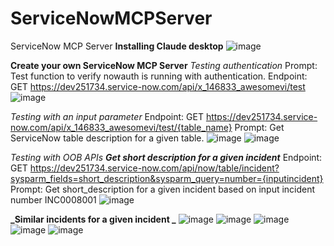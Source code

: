 # ServiceNowMCPServer
ServiceNow MCP Server
**Installing Claude desktop**
 ![image](https://github.com/user-attachments/assets/0b62b5db-4ec3-4b76-bb54-03366beea510)

**Create your own ServiceNow MCP Server**
_Testing authentication_
Prompt: Test function to verify nowauth is running with authentication.
Endpoint: GET https://dev251734.service-now.com/api/x_146833_awesomevi/test
![image](https://github.com/user-attachments/assets/6eb6a035-0186-4874-a4b2-2784407afcb1)

 
_Testing with an input parameter_
Endpoint: GET https://dev251734.service-now.com/api/x_146833_awesomevi/test/{table_name}
Prompt: Get ServiceNow table description for a given table.
![image](https://github.com/user-attachments/assets/2d8c18c6-5332-4c7b-a796-690d8436a31c)
![image](https://github.com/user-attachments/assets/01a4c774-b7f4-4c0e-b5e5-f4a2a0ba5fdd)


 
 
_Testing with OOB APIs_
**_Get short description for a given incident_**
Endpoint: GET https://dev251734.service-now.com/api/now/table/incident?sysparm_fields=short_description&sysparm_query=number={inputincident}
Prompt: Get short_description for a given incident based on input incident number INC0008001
![image](https://github.com/user-attachments/assets/279e9d4f-8f83-444f-9a65-44231028bfcd)

 

**_Similar incidents for a given incident _**
![image](https://github.com/user-attachments/assets/8de32510-40c3-4da0-996b-92a1fb75ac14)
![image](https://github.com/user-attachments/assets/b2292fbe-71aa-4ffd-bc11-e1abbb104e8b)
![image](https://github.com/user-attachments/assets/4251d28e-d543-4009-83e8-696f70ee4bf1)
![image](https://github.com/user-attachments/assets/87cf0c42-a5b7-4540-a675-ac9e9b7398ed)
![image](https://github.com/user-attachments/assets/a4c94ad4-ba39-47f1-b723-c188a8978b2b)




 
 
 
 
 
